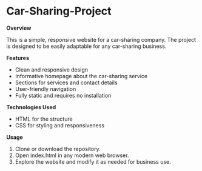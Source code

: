 # Car-Sharing-Project
**Overview**

This is a simple, responsive website for a car-sharing company. The project is designed to be easily adaptable for any car-sharing business.

**Features**
<ul>
<li>Clean and responsive design</li>

<li>Informative homepage about the car-sharing service</li>

<li>Sections for services and contact details</li>

<li>User-friendly navigation</li>

<li>Fully static and requires no installation</li>
</ul>

**Technologies Used**
<ul>
<li>HTML for the structure</li>

<li>CSS for styling and responsiveness</li>
</ul>

**Usage**
<ol>
  <li>Clone or download the repository.</li>
  <li>Open index.html in any modern web browser.</li>
  <li>Explore the website and modify it as needed for business use.</li>
</ol>

